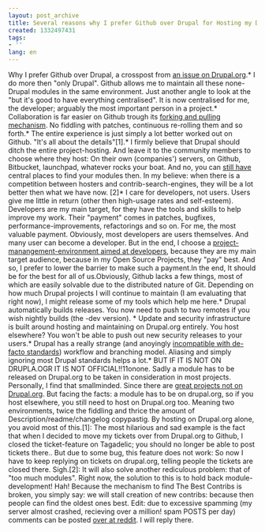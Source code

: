 ```yaml
---
layout: post_archive
title: Several reasons why I prefer Github over Drupal for Hosting my Drupal Projects.
created: 1332497431
tags:
- ''
lang: en
---
```

Why I prefer Github over Drupal, a crosspost from [an issue on Drupal.org](https://drupal.org/node/1494882#comment-5769558).* I do more then "only Drupal". Github allows me to maintain all these none-Drupal modules in the same environment. Just another angle to look at the "but it's good to have everything centralised". It is now centralised for me, the developer; arguably the most important person in a project.* Collaboration is far easier on Github trough its [forking and pulling mechanism](http://help.github.com/send-pull-requests/). No fiddling with patches, continuous re-rolling them and so forth.* The entire experience is just simply a lot better worked out on Github. "It's all about the details"[1].* I firmly believe that Drupal should ditch the entire project-hosting. And leave it to the community members to choose where they host: On their own (companies') servers, on Github, Bitbucket, launchpad, whatever rocks your boat. And no, you can [still have](https://www.ruby-toolbox.com/) central places to find your modules then. In my believe: when there is a competition between hosters and contrib-search-engines, they will be a lot better then what we have now. [2]* I care for developers, not users. Users give me little in return (other then high-usage rates and self-esteem). Developers are my main target, for they have the tools and skills to help improve my work. Their "payment" comes in patches, bugfixes, performance-improvements, refactorings and so on. For me, the most valuable payment. Obviously, most developers are users themselves. And many user can become a developer. But in the end, I choose a [project-manangement-environment aimed at developers](https://github.com/about), because they are my main target audience, because in my Open Source Projects, they "pay" best. And so, I prefer to lower the barrier to make such a payment.In the end, It should be for the best for all of us.Obviously, Github lacks a few things, most of which are easily solvable due to the distributed nature of Git. Depending on how much Drupal projects I will continue to maintain (I am evaluating that right now), I might release some of my tools which help me here.* Drupal automatically builds releases. You now need to push to two remotes if you wish nightly builds (the -dev version). * Update and security infrastructure is built around hosting and maintaining on Drupal.org entirely. You host elsewhere? You won't be able to push out new security releases to your users.* Drupal has a really strange (and anoyingly [incompatible with de-facto standards](http://nvie.com/posts/a-successful-git-branching-model/)) workflow and branching model. Aliasing and simply ignoring most Drupal standards helps a lot.* BUT IF IT IS NOT ON DRUPLA.OGR IT IS NOT OFFICIAL!!11onone. Sadly a module has to be released on Drupal.org to be taken in consideration in most projects. Personally, I find that smallminded. Since there are [great projects not on Drupal.org](https://twitter.com/#!/github_drupal). But facing the facts: a module has to be on drupal.org, so if you host elsewhere, you still need to host on Drupal.org too. Meaning two environments, twice the fiddling and thrice the amount of Description/readme/changelog copypastig. By hosting on Drupal.org alone, you avoid most of this.[1]: The most hilarious and sad example is the fact that when I decided to move my tickets over from Drupal.org to Github, I closed the ticket-feature on Tagadelic; you should no longer be able to post tickets there.. But due to some bug, this feature does not work: So now I have to keep replying on tickets on drupal.org, telling people the tickets are closed there. Sigh.[2]: It will also solve another rediculous problem: that of "too much modules". Right now, the solution to this is to hold back module-development! Hah! Because the mechanism to find The Best Contribs is broken, you simply say: we will stall creation of new contribs: because then people can find the oldest ones best. Edit: due to excessive spamming (my server almost crashed, recieving over a million! spam POSTS per day) comments can be posted [over at reddit](http://www.reddit.com/r/drupal/comments/r9sjz/several_reasons_why_i_prefer_github_over_drupal/). I will reply there.
